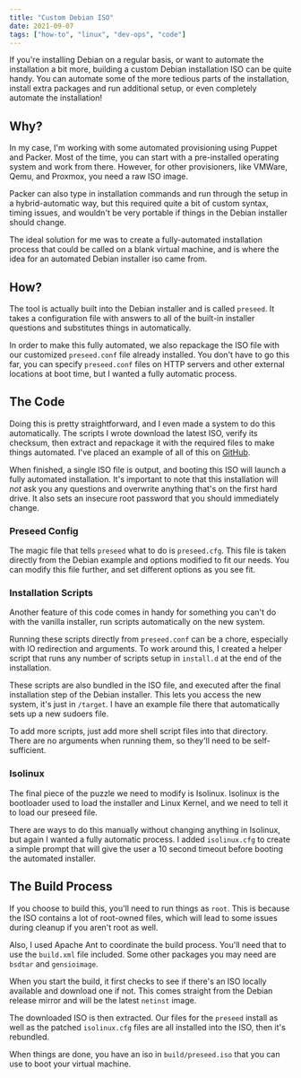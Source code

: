 ```yaml
---
title: "Custom Debian ISO"
date: 2021-09-07
tags: ["how-to", "linux", "dev-ops", "code"]
---
```


If you're installing Debian on a regular basis, or want to automate the
installation a bit more, building a custom Debian installation ISO can be quite
handy.  You can automate some of the more tedious parts of the installation,
install extra packages and run additional setup, or even completely automate the
installation!

## Why?

In my case, I'm working with some automated provisioning using Puppet and
Packer.  Most of the time, you can start with a pre-installed operating system
and work from there. However, for other provisioners, like VMWare, Qemu, and
Proxmox, you need a raw ISO image.

Packer can also type in installation commands and run through the setup in a
hybrid-automatic way, but this required quite a bit of custom syntax, timing
issues, and wouldn't be very portable if things in the Debian installer should
change.

The ideal solution for me was to create a fully-automated installation process
that could be called on a blank virtual machine, and is where the idea for an
automated Debian installer iso came from.

## How?

The tool is actually built into the Debian installer and is called `preseed`.
It takes a configuration file with answers to all of the built-in installer
questions and substitutes things in automatically.

In order to make this fully automated, we also repackage the ISO file with our
customized `preseed.conf` file already installed.  You don't have to go this
far, you can specify `preseed.conf` files on HTTP servers and other external
locations at boot time, but I wanted a fully automatic process.

## The Code

Doing this is pretty straightforward, and I even made a system to do this
automatically.  The scripts I wrote download the latest ISO, verify its
checksum, then extract and repackage it with the required files to make things
automated.  I've placed an example of all of this on
[GitHub](https://github.com/akester/custom-debian-iso).

When finished, a single ISO file is output, and booting this ISO will launch a
fully automated installation.  It's important to note that this installation
will _not_ ask you any questions and overwrite anything that's on the first hard
drive.  It also sets an insecure root password that you should immediately
change.

### Preseed Config

The magic file that tells `preseed` what to do is `preseed.cfg`.  This file is
taken directly from the Debian example and options modified to fit our needs.
You can modify this file further, and set different options as you see fit.

### Installation Scripts

Another feature of this code comes in handy for something you can't do with the
vanilla installer, run scripts automatically on the new system.

Running these scripts directly from `preseed.conf` can be a chore, especially
with IO redirection and arguments.  To work around this, I created a helper
script that runs any number of scripts setup in `install.d` at the end of the
installation.

These scripts are also bundled in the ISO file, and executed after the final
installation step of the Debian installer.  This lets you access the new system,
it's just in `/target`.  I have an example file there that automatically sets up
a new sudoers file.

To add more scripts, just add more shell script files into that directory.
There are no arguments when running them, so they'll need to be self-sufficient.

### Isolinux

The final piece of the puzzle we need to modify is Isolinux.  Isolinux is the
bootloader used to load the installer and Linux Kernel, and we need to tell it
to load our preseed file.

There are ways to do this manually without changing anything in Isolinux, but
again I wanted a fully automatic process.  I added `isolinux.cfg` to create a
simple prompt that will give the user a 10 second timeout before booting the
automated installer.

## The Build Process

If you choose to build this, you'll need to run things as `root`.  This is
because the ISO contains a lot of root-owned files, which will lead to some
issues during cleanup if you aren't root as well.

Also, I used Apache Ant to coordinate the build process.  You'll need that to
use the `build.xml` file included.  Some other packages you may need are
`bsdtar` and `gensioimage`.

When you start the build, it first checks to see if there's an ISO locally
available and download one if not.  This comes straight from the Debian release
mirror and will be the latest `netinst` image.

The downloaded ISO is then extracted.  Our files for the `preseed` install as
well as the patched `isolinux.cfg` files are all installed into the ISO, then
it's rebundled.

When things are done, you have an iso in `build/preseed.iso` that you can use to
boot your virtual machine.
